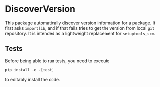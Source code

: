 # DiscoverVersion

This package automatically discover version information for a package. It
first asks `importlib`, and if that fails tries to get the version from local
`git` repository. It is intended as a lightweight replacement for
`setuptools_scm`.

## Tests

Before being able to run tests, you need to execute
```python
pip install -e .[test] 
```
to editably install the code.